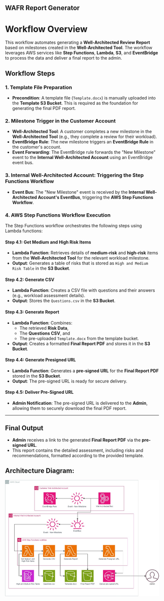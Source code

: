 ## WAFR Report Generator

# Workflow Overview

This workflow automates generating a **Well-Architected Review Report** based on milestones created in the **Well-Architected Tool**. The workflow leverages AWS services like **Step Functions**, **Lambda**, **S3**, and **EventBridge** to process the data and deliver a final report to the admin.

## Workflow Steps

### 1. Template File Preparation
- **Precondition**: A template file (`Template.docx`) is manually uploaded into the **Template S3 Bucket**. This is required as the foundation for generating the final PDF report.

### 2. Milestone Trigger in the Customer Account
- **Well-Architected Tool**: A customer completes a new milestone in the **Well-Architected Tool** (e.g., they complete a review for their workload).
- **EventBridge Rule**: The new milestone triggers an **EventBridge Rule** in the customer's account.
- **Event Forwarding**: The EventBridge rule forwards the "New Milestone" event to the **Internal Well-Architected Account** using an EventBridge event bus.

### 3. Internal Well-Architected Account: Triggering the Step Functions Workflow
- **Event Bus**: The "New Milestone" event is received by the **Internal Well-Architected Account's EventBus**, triggering the **AWS Step Functions Workflow**.

### 4. AWS Step Functions Workflow Execution
The Step Functions workflow orchestrates the following steps using Lambda functions:

#### Step 4.1: Get Medium and High Risk Items
- **Lambda Function**: Retrieves details of **medium-risk** and **high-risk** items from the **Well-Architected Tool** for the relevant workload milestone.
- **Output**: Generates a table of risks that is stored as `High and Medium Risk Table` in the **S3 Bucket**.

#### Step 4.2: Generate CSV
- **Lambda Function**: Creates a CSV file with questions and their answers (e.g., workload assessment details).
- **Output**: Stores the `Questions.csv` in the **S3 Bucket**.

#### Step 4.3: Generate Report
- **Lambda Function**: Combines:
  - The retrieved **Risk Data**,
  - The **Questions CSV**, and
  - The pre-uploaded `Template.docx` from the template bucket.
- **Output**: Creates a formatted **Final Report PDF** and stores it in the **S3 Bucket**.

#### Step 4.4: Generate Presigned URL
- **Lambda Function**: Generates a **pre-signed URL** for the **Final Report PDF** stored in the **S3 Bucket**.
- **Output**: The pre-signed URL is ready for secure delivery.

#### Step 4.5: Deliver Pre-Signed URL
- **Admin Notification**: The pre-signed URL is delivered to the **Admin**, allowing them to securely download the final PDF report.

---

## Final Output

- **Admin** receives a link to the generated **Final Report PDF** via the **pre-signed URL**.
- This report contains the detailed assessment, including risks and recommendations, formatted according to the provided template.

## Architecture Diagram:

![Architecture Diagram](wafr.jpg)

